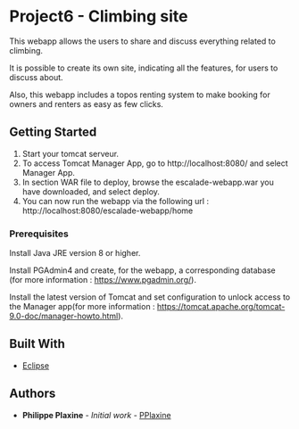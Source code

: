 # Project6 - Climbing site

This webapp allows the users to share and discuss everything related to climbing. 

It is possible to create its own site, indicating all the features, for users to discuss about.

Also, this webapp includes a topos renting system to make booking for owners and renters as easy as few clicks.  

## Getting Started

1. Start your tomcat serveur. 
2. To access Tomcat Manager App, go to http://localhost:8080/ and select Manager App. 
3. In section WAR file to deploy, browse the escalade-webapp.war you have downloaded, and select deploy.
4. You can now run the webapp via the following url : http://localhost:8080/escalade-webapp/home

### Prerequisites

Install Java JRE version 8 or higher.

Install PGAdmin4 and create, for the webapp, a corresponding database (for more information : https://www.pgadmin.org/). 

Install the latest version of Tomcat and set configuration to unlock access to the Manager app(for more information : https://tomcat.apache.org/tomcat-9.0-doc/manager-howto.html). 

## Built With

* [Eclipse](https://www.eclipse.org/documentation/)

## Authors

* **Philippe Plaxine** - *Initial work* - [PPlaxine](https://github.com/pplaxine)
